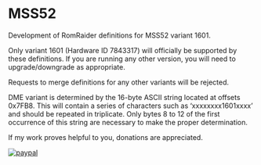 # MSS52
Development of RomRaider definitions for MSS52 variant 1601.

Only variant 1601 (Hardware ID 7843317) will officially be supported by these definitions. If you are running any other version, you will need to upgrade/downgrade as appropriate.

Requests to merge definitions for any other variants will be rejected.

DME variant is determined by the 16-byte ASCII string located at offsets 0x7FB8. This will contain a series of characters such as ‘xxxxxxxx1601xxxx’ and should be repeated in triplicate. Only bytes 8 to 12 of the first occurrence of this string are necessary to make the proper determination.

If my work proves helpful to you, donations are appreciated. 

[![paypal](https://www.paypalobjects.com/en_US/i/btn/btn_donateCC_LG.gif)](https://www.paypal.com/donate?hosted_button_id=TFWBHH4WEEHAU)
